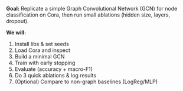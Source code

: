 **Goal:** Replicate a simple Graph Convolutional Network (GCN) for node classification on Cora, then run small ablations (hidden size, layers, dropout).

**We will:**
1) Install libs & set seeds
2) Load Cora and inspect
3) Build a minimal GCN
4) Train with early stopping
5) Evaluate (accuracy + macro-F1)
6) Do 3 quick ablations & log results
7) (Optional) Compare to non-graph baselines (LogReg/MLP)
